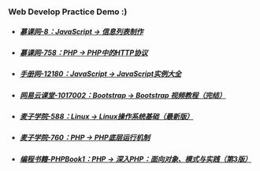 ### Web Develop Practice Demo **:)**

- ##### [慕课网-8：JavaScript -> 信息列表制作](http://www.imooc.com/learn/8)

- ##### [慕课网-758：PHP -> PHP中的HTTP协议](http://www.imooc.com/learn/758)

- ##### [手册网-12180：JavaScript -> JavaScript实例大全](http://www.shouce.ren/api/view/a/12180)

- ##### [网易云课堂-1017002：Bootstrap -> Bootstrap 视频教程（完结）](http://study.163.com/course/courseMain.htm?courseId=1017002)

- ##### [麦子学院-588：Linux -> Linux操作系统基础（最新版）](http://www.maiziedu.com/course/588/)

- ##### [麦子学院-760：PHP -> PHP底层运行机制](http://www.maiziedu.com/course/760)

- ##### [编程书籍-PHPBook1：PHP -> 深入PHP：面向对象、模式与实践（第3版）](https://item.jd.com/10794350.html)
